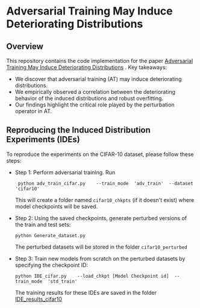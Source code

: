 # Adversarial Training May Induce Deteriorating Distributions


## Overview
This repository contains the code implementation for the paper [Adversarial Training May Induce Deteriorating Distributions](https://openreview.net/forum?id=8ixaK3sMhv) .
Key takeaways:
- We discover that adversarial training (AT) may induce deteriorating distributions.
- We empirically observed a correlation between the deteriorating behavior of the induced distributions and robust overfitting.
- Our findings highlight the critical role played by the perturbation operator in AT.

## Reproducing the Induced Distribution Experiments (IDEs)

To reproduce the experiments on the CIFAR-10 dataset, please follow these steps:
- Step 1: Perform adversarial training. Run
  ```
   python adv_train_cifar.py    --train_mode  'adv_train'  --dataset 'cifar10'
  
  ```
   This will create a folder named ```cifar10_chkpts``` (if it doesn't exist) where model checkpoints will be saved.
  
- Step 2: Using the saved checkpoints, generate perturbed versions of the train and test sets:
  ```
  python Generate_dataset.py
  
  ```
  The perturbed datasets will be stored in the folder ```cifar10_perturbed```

- Step 3: Train new models from scratch on the perturbed datasets by specifying the checkpoint ID:

  ```
  python IDE_cifar.py    --load_chkpt [Model Checkpoint id]  --train_mode  'std_train'
  ```
  The training results for these IDEs are saved in the folder [IDE_results_cifar10](https://github.com/rzTian/AT-Deteriorating-Distributions/tree/main/IDE_results_cifar10)
   
